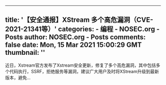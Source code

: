 
---
title: '【安全通报】XStream 多个高危漏洞（CVE-2021-21341等）'
categories: 
    - 编程
    - NOSEC.org - Posts
author: NOSEC.org - Posts
comments: false
date: Mon, 15 Mar 2021 15:00:29 GMT
thumbnail: ''
---

<div>   
近日，Xstream官方发布了Xstream安全更新，修复了多个高危漏洞，其中包括多个代码执行，SSRF，拒绝服务等漏洞，建议广大用户及时将XStream升级到最新版本，避免...  
</div>
            